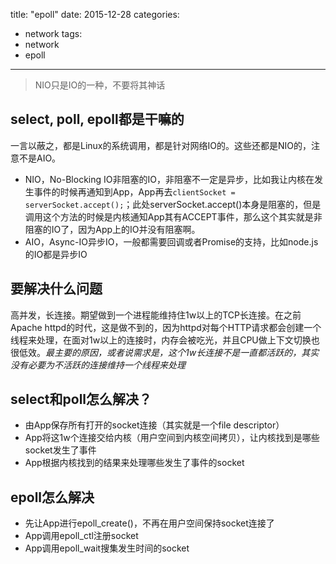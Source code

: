 title:  "epoll"
date: 2015-12-28
categories:
- network
tags:
- network
- epoll
---
> NIO只是IO的一种，不要将其神话

## select, poll, epoll都是干嘛的
一言以蔽之，都是Linux的系统调用，都是针对网络IO的。这些还都是NIO的，注意不是AIO。
- NIO，No-Blocking IO非阻塞的IO，非阻塞不一定是异步，比如我让内核在发生事件的时候再通知到App，App再去`clientSocket = serverSocket.accept();`；此处serverSocket.accept()本身是阻塞的，但是调用这个方法的时候是内核通知App其有ACCEPT事件，那么这个其实就是非阻塞的IO了，因为App上的IO并没有阻塞啊。
- AIO，Async-IO异步IO，一般都需要回调或者Promise的支持，比如node.js的IO都是异步IO

## 要解决什么问题
高并发，长连接。期望做到一个进程能维持住1w以上的TCP长连接。在之前Apache httpd的时代，这是做不到的，因为httpd对每个HTTP请求都会创建一个线程来处理，在面对1w以上的连接时，内存会被吃光，并且CPU做上下文切换也很低效。*最主要的原因，或者说需求是，这个1w长连接不是一直都活跃的，其实没有必要为不活跃的连接维持一个线程来处理*

## select和poll怎么解决？
- 由App保存所有打开的socket连接（其实就是一个file descriptor）
- App将这1w个连接交给内核（用户空间到内核空间拷贝），让内核找到是哪些socket发生了事件
- App根据内核找到的结果来处理哪些发生了事件的socket

## epoll怎么解决
- 先让App进行epoll_create()，不再在用户空间保持socket连接了
- App调用epoll_ctl注册socket
- App调用epoll_wait搜集发生时间的socket